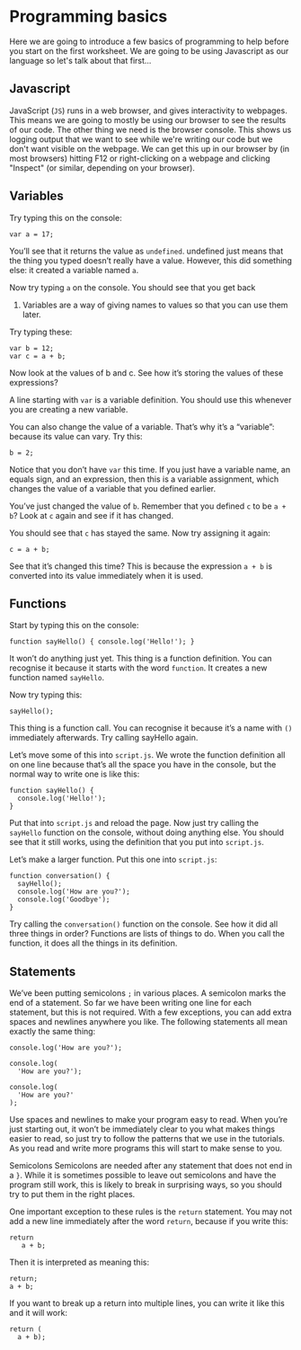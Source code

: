 # Programming basics

Here we are going to introduce a few basics of programming to help before you start on the first worksheet. We are going to be using Javascript as our language so let's talk about that first...

## Javascript
JavaScript (`JS`) runs in a web browser, and gives interactivity to webpages. This means we are going to mostly be using our browser to see the results of our code. The other thing we need is the browser console. This shows us logging output that we want to see while we're writing our code but we don't want visible on the webpage. We can get this up in our browser by (in most browsers) hitting F12 or right-clicking on a webpage and clicking "Inspect" (or similar, depending on your browser).

## Variables
Try typing this on the console:

```
var a = 17;
```

You’ll see that it returns the value as `undefined`. undefined just means that the thing you typed doesn’t really have a value. However, this did something else: it created a variable named `a`.

Now try typing `a` on the console. You should see that you get back

1. Variables are a way of giving names to values so that you can use them later.

Try typing these:

```
var b = 12;
var c = a + b;
```

Now look at the values of b and c. See how it’s storing the values of these expressions?

A line starting with `var` is a variable definition. You should use this whenever you are creating a new variable.

You can also change the value of a variable. That’s why it’s a “variable”: because its value can vary. Try this:

```
b = 2;
```

Notice that you don’t have `var` this time. If you just have a variable name, an equals sign, and an expression, then this is a variable assignment, which changes the value of a variable that you defined earlier.

You’ve just changed the value of `b`. Remember that you defined `c` to be `a + b`? Look at `c` again and see if it has changed.

You should see that `c` has stayed the same. Now try assigning it again:

```
c = a + b;
```

See that it’s changed this time? This is because the expression `a + b` is converted into its value immediately when it is used.

## Functions

Start by typing this on the console:

```
function sayHello() { console.log('Hello!'); }
```

It won’t do anything just yet. This thing is a function definition. You can recognise it because it starts with the word `function`. It creates a new function named `sayHello`.

Now try typing this:

```
sayHello();
```

This thing is a function call. You can recognise it because it’s a name with `()` immediately afterwards. Try calling sayHello again.

Let’s move some of this into `script.js`. We wrote the function definition all on one line because that’s all the space you have in the console, but the normal way to write one is like this:

```
function sayHello() {
  console.log('Hello!');
}
```

Put that into `script.js` and reload the page. Now just try calling the `sayHello` function on the console, without doing anything else. You should see that it still works, using the definition that you put into `script.js`.

Let’s make a larger function. Put this one into `script.js`:

```
function conversation() {
  sayHello();
  console.log('How are you?');
  console.log('Goodbye');
}
```

Try calling the `conversation()` function on the console. See how it did all three things in order? Functions are lists of things to do. When you call the function, it does all the things in its definition.

## Statements
We’ve been putting semicolons `;` in various places. A semicolon marks the end of a statement. So far we have been writing one line for each statement, but this is not required. With a few exceptions, you can add extra spaces and newlines anywhere you like. The following statements all mean exactly the same thing:

```
console.log('How are you?');
```
```
console.log(
  'How are you?');
```
```
console.log(
  'How are you?'
);
```

Use spaces and newlines to make your program easy to read. When you’re just starting out, it won’t be immediately clear to you what makes things easier to read, so just try to follow the patterns that we use in the tutorials. As you read and write more programs this will start to make sense to you.

Semicolons
Semicolons are needed after any statement that does not end in a `}`. While it is sometimes possible to leave out semicolons and have the program still work, this is likely to break in surprising ways, so you should try to put them in the right places.

One important exception to these rules is the `return` statement. You may not add a new line immediately after the word `return`, because if you write this:

```
return
   a + b;
```
   
Then it is interpreted as meaning this:

```
return;
a + b;
```

If you want to break up a return into multiple lines, you can write it like this and it will work:

```
return (
  a + b);
```
